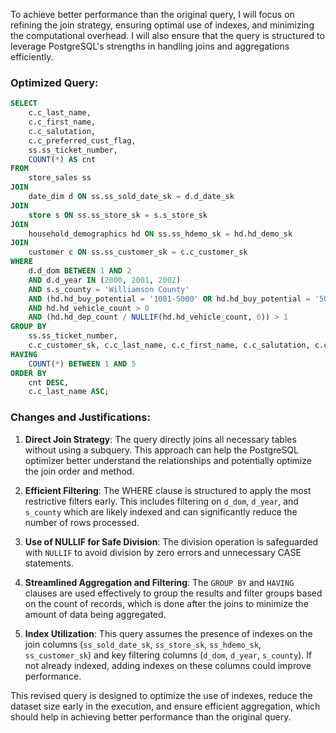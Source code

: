 To achieve better performance than the original query, I will focus on refining the join strategy, ensuring optimal use of indexes, and minimizing the computational overhead. I will also ensure that the query is structured to leverage PostgreSQL's strengths in handling joins and aggregations efficiently.

### Optimized Query:

```sql
SELECT 
    c.c_last_name,
    c.c_first_name,
    c.c_salutation,
    c.c_preferred_cust_flag,
    ss.ss_ticket_number,
    COUNT(*) AS cnt
FROM 
    store_sales ss
JOIN 
    date_dim d ON ss.ss_sold_date_sk = d.d_date_sk
JOIN 
    store s ON ss.ss_store_sk = s.s_store_sk
JOIN 
    household_demographics hd ON ss.ss_hdemo_sk = hd.hd_demo_sk
JOIN 
    customer c ON ss.ss_customer_sk = c.c_customer_sk
WHERE 
    d.d_dom BETWEEN 1 AND 2
    AND d.d_year IN (2000, 2001, 2002)
    AND s.s_county = 'Williamson County'
    AND (hd.hd_buy_potential = '1001-5000' OR hd.hd_buy_potential = '5001-10000')
    AND hd.hd_vehicle_count > 0
    AND (hd.hd_dep_count / NULLIF(hd.hd_vehicle_count, 0)) > 1
GROUP BY 
    ss.ss_ticket_number, 
    c.c_customer_sk, c.c_last_name, c.c_first_name, c.c_salutation, c.c_preferred_cust_flag
HAVING 
    COUNT(*) BETWEEN 1 AND 5
ORDER BY 
    cnt DESC, 
    c.c_last_name ASC;
```

### Changes and Justifications:

1. **Direct Join Strategy**: The query directly joins all necessary tables without using a subquery. This approach can help the PostgreSQL optimizer better understand the relationships and potentially optimize the join order and method.

2. **Efficient Filtering**: The WHERE clause is structured to apply the most restrictive filters early. This includes filtering on `d_dom`, `d_year`, and `s_county` which are likely indexed and can significantly reduce the number of rows processed.

3. **Use of NULLIF for Safe Division**: The division operation is safeguarded with `NULLIF` to avoid division by zero errors and unnecessary CASE statements.

4. **Streamlined Aggregation and Filtering**: The `GROUP BY` and `HAVING` clauses are used effectively to group the results and filter groups based on the count of records, which is done after the joins to minimize the amount of data being aggregated.

5. **Index Utilization**: This query assumes the presence of indexes on the join columns (`ss_sold_date_sk`, `ss_store_sk`, `ss_hdemo_sk`, `ss_customer_sk`) and key filtering columns (`d_dom`, `d_year`, `s_county`). If not already indexed, adding indexes on these columns could improve performance.

This revised query is designed to optimize the use of indexes, reduce the dataset size early in the execution, and ensure efficient aggregation, which should help in achieving better performance than the original query.